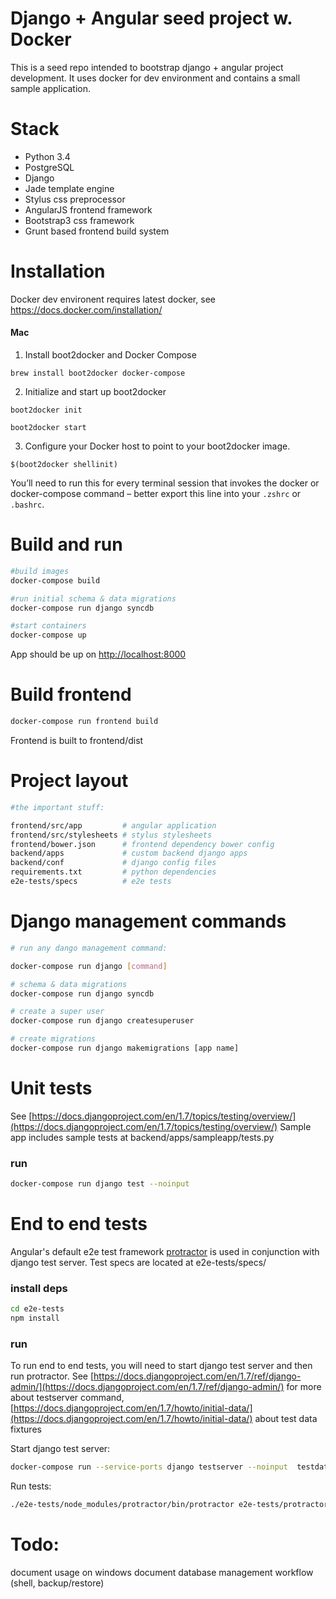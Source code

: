 Django + Angular seed project w. Docker
=====================================================
This is a seed repo intended to bootstrap django + angular project development. It uses docker for dev environment and contains a small sample application.

Stack
=============
* Python 3.4
* PostgreSQL
* Django
* Jade template engine
* Stylus css preprocessor
* AngularJS frontend framework
* Bootstrap3  css framework
* Grunt based frontend build system


Installation
=============

Docker dev environent requires latest docker, see https://docs.docker.com/installation/

#### Mac
1. Install boot2docker and Docker Compose
```
brew install boot2docker docker-compose
```
2. Initialize and start up boot2docker
```
boot2docker init
```
```
boot2docker start
```
3. Configure your Docker host to point to your boot2docker image.
```
$(boot2docker shellinit)
```
You’ll need to run this for every terminal session that invokes the docker or docker-compose command – better export this line into your `.zshrc` or `.bashrc`.

Build and run
=============

```sh
#build images
docker-compose build

#run initial schema & data migrations
docker-compose run django syncdb

#start containers
docker-compose up
```

App should be up on [http://localhost:8000](http://localhost:8000/)

Build frontend
==============

```sh
docker-compose run frontend build
```

Frontend is built to frontend/dist

Project layout
===============

```sh
#the important stuff: 

frontend/src/app         # angular application
frontend/src/stylesheets # stylus stylesheets
frontend/bower.json      # frontend dependency bower config
backend/apps             # custom backend django apps
backend/conf             # django config files
requirements.txt         # python dependencies
e2e-tests/specs          # e2e tests
```


Django management commands
==================

```sh
# run any dango management command:

docker-compose run django [command]

# schema & data migrations
docker-compose run django syncdb

# create a super user
docker-compose run django createsuperuser

# create migrations
docker-compose run django makemigrations [app name]
```

Unit tests
=================
See [https://docs.djangoproject.com/en/1.7/topics/testing/overview/](https://docs.djangoproject.com/en/1.7/topics/testing/overview/)
Sample app includes sample tests at backend/apps/sampleapp/tests.py

### run

```sh
docker-compose run django test --noinput
```

End to end tests
=================

Angular's default e2e test framework [protractor](https://github.com/angular/protractor) is used in conjunction with django test server. Test specs are located at e2e-tests/specs/

### install deps

```sh
cd e2e-tests
npm install
```

### run
To run end to end tests, you will need to start django test server and then run protractor.
See [https://docs.djangoproject.com/en/1.7/ref/django-admin/](https://docs.djangoproject.com/en/1.7/ref/django-admin/) for more about testserver command, [https://docs.djangoproject.com/en/1.7/howto/initial-data/](https://docs.djangoproject.com/en/1.7/howto/initial-data/) about test data fixtures

Start django test server:
```sh
docker-compose run --service-ports django testserver --noinput  testdata.yaml --addrport 0.0.0.0:8000
```

Run tests:
```sh
./e2e-tests/node_modules/protractor/bin/protractor e2e-tests/protractor.conf.js 
```


Todo:
=============
document usage on windows
document database management workflow (shell, backup/restore)  
